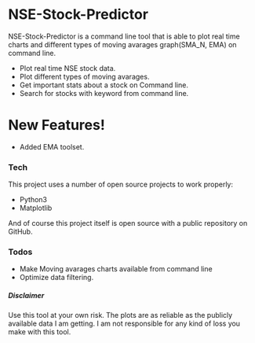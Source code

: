# NSE-Stock-Predictor

NSE-Stock-Predictor is a command line tool that is able to plot real time charts and different types of moving avarages graph(SMA_N, EMA) on command line.

- Plot real time NSE stock data.
- Plot different types of moving avarages.
- Get important stats about a stock on Command line.
- Search for stocks with keyword from command line.

# New Features!

- Added EMA toolset.

### Tech

This project uses a number of open source projects to work properly:

- Python3
- Matplotlib

And of course this project itself is open source with a public repository
on GitHub.

### Todos

- Make Moving avarages charts available from command line
- Optimize data filtering.

##### Disclaimer

Use this tool at your own risk. The plots are as reliable as the publicly available data I am getting. I am not responsible for any kind of loss you make with this tool.
